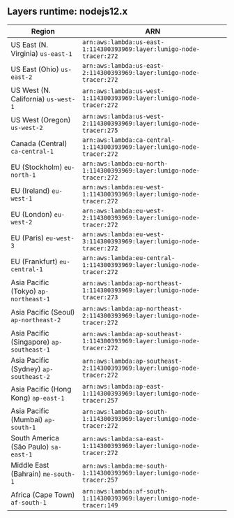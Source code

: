 Layers runtime: nodejs12.x
----
| Region | ARN |
| --- | --- |
|US East (N. Virginia)  `us-east-1`|`arn:aws:lambda:us-east-1:114300393969:layer:lumigo-node-tracer:272`|
|US East (Ohio)  `us-east-2`|`arn:aws:lambda:us-east-2:114300393969:layer:lumigo-node-tracer:272`|
|US West (N. California)  `us-west-1`|`arn:aws:lambda:us-west-1:114300393969:layer:lumigo-node-tracer:272`|
|US West (Oregon)  `us-west-2`|`arn:aws:lambda:us-west-2:114300393969:layer:lumigo-node-tracer:275`|
|Canada (Central)  `ca-central-1`|`arn:aws:lambda:ca-central-1:114300393969:layer:lumigo-node-tracer:272`|
|EU (Stockholm)  `eu-north-1`|`arn:aws:lambda:eu-north-1:114300393969:layer:lumigo-node-tracer:272`|
|EU (Ireland)  `eu-west-1`|`arn:aws:lambda:eu-west-1:114300393969:layer:lumigo-node-tracer:272`|
|EU (London)  `eu-west-2`|`arn:aws:lambda:eu-west-2:114300393969:layer:lumigo-node-tracer:272`|
|EU (Paris)  `eu-west-3`|`arn:aws:lambda:eu-west-3:114300393969:layer:lumigo-node-tracer:272`|
|EU (Frankfurt)  `eu-central-1`|`arn:aws:lambda:eu-central-1:114300393969:layer:lumigo-node-tracer:272`|
|Asia Pacific (Tokyo)  `ap-northeast-1`|`arn:aws:lambda:ap-northeast-1:114300393969:layer:lumigo-node-tracer:273`|
|Asia Pacific (Seoul)  `ap-northeast-2`|`arn:aws:lambda:ap-northeast-2:114300393969:layer:lumigo-node-tracer:272`|
|Asia Pacific (Singapore)  `ap-southeast-1`|`arn:aws:lambda:ap-southeast-1:114300393969:layer:lumigo-node-tracer:272`|
|Asia Pacific (Sydney)  `ap-southeast-2`|`arn:aws:lambda:ap-southeast-2:114300393969:layer:lumigo-node-tracer:272`|
|Asia Pacific (Hong Kong)  `ap-east-1`|`arn:aws:lambda:ap-east-1:114300393969:layer:lumigo-node-tracer:257`|
|Asia Pacific (Mumbai)  `ap-south-1`|`arn:aws:lambda:ap-south-1:114300393969:layer:lumigo-node-tracer:272`|
|South America (São Paulo)  `sa-east-1`|`arn:aws:lambda:sa-east-1:114300393969:layer:lumigo-node-tracer:272`|
|Middle East (Bahrain)  `me-south-1`|`arn:aws:lambda:me-south-1:114300393969:layer:lumigo-node-tracer:257`|
|Africa (Cape Town)  `af-south-1`|`arn:aws:lambda:af-south-1:114300393969:layer:lumigo-node-tracer:149`|
